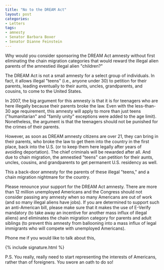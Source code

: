 ```yaml
---
title: "No to the DREAM Act"
layout: post
categories:
- Letters
tags:
- amnesty
- Senator Barbara Boxer
- Senator Dianne Feinstein
---
```


Why would you consider sponsoring the DREAM Act amnesty without first eliminating the chain migration categories that would reward the illegal alien parents of the amnestied illegal alien "children?"  
  
The DREAM Act is not a small amnesty for a select group of individuals. In fact, it allows illegal "teens" (i.e., anyone under 30) to petition for their parents, leading eventually to their aunts, uncles, grandparents, and cousins, to come to the United States.

In 2007, the big argument for this amnesty is that it is for teenagers who are here illegally because their parents broke the law. Even with the less-than-30 age requirement, this amnesty will apply to more than just teens ("humanitarian" and "family unity" exceptions were added to the age limit). Nonetheless, the argument is that the teenagers should not be punished for the crimes of their parents.

However, as soon as DREAM amnesty citizens are over 21, they can bring in their parents, who broke the law to get them into the country in the first place, back into the U.S. (or to keep them here legally after years of avoiding deportation). The chief criminals will be rewarded after all. And due to chain migration, the amnestied "teens" can petition for their aunts, uncles, cousins, and grandparents to get permanent U.S. residency as well.

This a back-door amnesty for the parents of these illegal "teens," and a chain migration nightmare for the country.

Please renounce your support for the DREAM Act amnesty. There are more than 12 million unemployed Americans and the Congress should not consider passing any amnesty when so many Americans are out of work (and so many illegal aliens have jobs). If you are determined to support such an anti-American bill, please make sure that it makes the use of E-Verify mandatory (to take away an incentive for another mass influx of illegal aliens) and eliminates the chain migration category for parents and adult siblings (to prevent this amnesty from ballooning into a mass influx of legal immigrants who will compete with unemployed Americans).

Phone me if you would like to talk about this,

{% include signature.html %}

P.S. You really, really need to start representing the interests of Americans, rather than of foreigners. You swore an oath to do so!